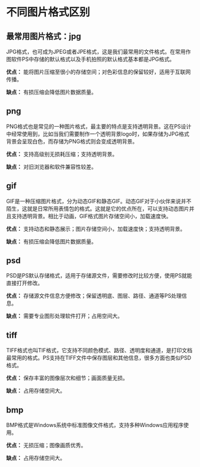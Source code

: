 # 不同图片格式区别


## 最常用图片格式：jpg

JPG格式，也可成为JPEG或者JPE格式，这是我们最常用的文件格式。在常用作图软件PS中存储的默认格式以及手机拍照的默认格式基本都是JPG格式。



**优点：** 能将图片压缩至很小的存储空间；对色彩信息的保留较好，适用于互联网传播。



**缺点：**  有损压缩会降低图片数据质量。



## png

PNG格式也是常见的一种图片格式，最主要的特点是支持透明背景。这在PS设计中经常使用到，比如当我们需要制作一个透明背景logo时，如果存储为JPG格式背景会呈现白色，而存储为PNG格式则会变成透明背景。



**优点：** 支持高级别无损耗压缩；支持透明背景。



**缺点：** 对旧浏览器和软件兼容性较差。





## gif

GIF是一种压缩图片格式，分为动态GIF和静态GIF。动态GIF对于小伙伴来说并不陌生，这就是日常所用表情包的格式。这就是它的优点所在，可以支持动态图片并且支持透明背景。相比于动画，GIF格式图片存储空间小，加载速度快。



**优点：** 支持动态和静态展示；图片存储空间小，加载速度快；支持透明背景。



**缺点：** 有损压缩会降低图片数据质量。



## psd

PSD是PS默认存储格式，适用于存储源文件，需要修改时比较方便，使用PS就能直接打开修改。



**优点：** 存储源文件信息方便修改；保留透明底、图层、路径、通道等PS处理信息。



**缺点：** 需要专业图形处理软件打开；占用空间大。



## tiff

TIFF格式也叫TIF格式，它支持不同颜色模式、路径、透明度和通道，是打印文档最常用的格式。PS支持在TIFF文件中保存图层和其他信息，很多方面也类似PSD格式。



**优点：** 保存丰富的图像层次和细节；画面质量无损。



**缺点：** 占用存储空间大。



## bmp

BMP格式是Windows系统中标准图像文件格式，支持多种Windows应用程序使用。



**优点：** 无损压缩；图像画质优秀。



**缺点：** 占用存储空间大。

















